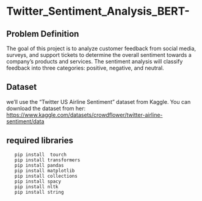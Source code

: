 # Twitter_Sentiment_Analysis_BERT-
## Problem Definition
The goal of this project is to analyze customer feedback from social media, surveys, and support tickets to determine the overall sentiment towards a company’s products and services. The sentiment analysis will classify feedback into three categories: positive, negative, and neutral.

## Dataset
we’ll use the “Twitter US Airline Sentiment” dataset from Kaggle. You can download the dataset from her:
https://www.kaggle.com/datasets/crowdflower/twitter-airline-sentiment/data

## required libraries
```
   pip install  tourch
   pip install transformers
   pip install pandas
   pip install matplotlib
   pip install collections
   pip install spacy
   pip install nltk
   pip install string
```

